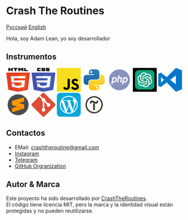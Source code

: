 # Crash The Routines

[Русский](README_Ru.md) [English](README.md)

Hola, soy Adam Lean, yo soy desarrollador

## Instrumentos

<img src="../assets/svg/html5.svg" width="65" height="65"> <img src="../assets/svg/css3.svg" width="65" height="65"> <img src="../assets/svg/JS.svg" width="65" height="65"> <img src="../assets/svg/python.svg" width="65" height="65"> <img src="../assets/svg/php.svg" width="65" height="65"> <img src="../assets/svg/chatgpt.svg" width="65" height="65" color="green">
<img src="../assets/svg/visual-studio-code-logo-svgrepo-com.svg" width="65" height="65"> <img src="../assets/svg/sublime-text-svgrepo-com.svg" width="65" height="65"> <img src="../assets/svg/git-icon-logo-svgrepo-com.svg" width="65" height="65"> <img src="../assets/svg/wordpress.svg" width="65" height="65"> <img src="../assets/svg/tilda.svg" width="65" height="65">

<!-- <img src="./assets/svg/React.svg" width="65" height="65"> <img src="./assets/svg/typescript-logo-svgrepo-com.svg" width="65" height="65"> -->

## Contactos

- EMail: crashtheroutine@gmail.com
- [Instagram](https://www.instagram.com/crashtheroutines)
- [Telegram](https://t.me/crashtheroutines)
- [GitHub Orgranization](https://github.com/CrashTheRoutines)

## Autor & Marca

Este proyecto ha sido desarrollado por [CrashTheRoutines](https://crashtheroutines.netlify.app).  
El código tiene licencia MIT, pero la marca y la identidad visual están protegidas y no pueden reutilizarse.
